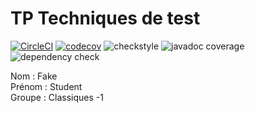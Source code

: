 # TP Techniques de test

[![CircleCI](https://circleci.com/gh/FakeCERIStudent/techniques_de_test/tree/main.svg?style=svg)](https://circleci.com/gh/FakeCERIStudent/techniques_de_test/tree/main)
[![codecov](https://codecov.io/gh/FakeCERIStudent/techniques_de_test/branch/main/graph/badge.svg?token=5NQ6YAICAT)](https://codecov.io/gh/FakeCERIStudent/techniques_de_test)
![checkstyle](https://circleci.com/api/v1.1/project/github/FakeCERIStudent/techniques_de_test/latest/artifacts/0/target/site/badges/checkstyle-result.svg)
![javadoc coverage](https://circleci.com/api/v1.1/project/github/FakeCERIStudent/techniques_de_test/latest/artifacts/0/target/site/badges/javadoc_coverage.svg)
![dependency check](https://circleci.com/api/v1.1/project/github/FakeCERIStudent/techniques_de_test/latest/artifacts/0/target/site/badges/dependency_check.svg)

Nom : Fake  
Prénom : Student  
Groupe  : Classiques -1  
